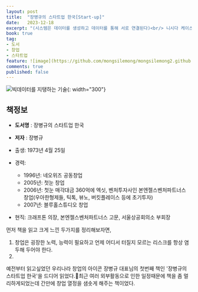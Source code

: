 ```yaml
---
layout: post
title:  "장병규의 스타트업 한국[Start-up]"
date:   2023-12-18
excerpt: "(시스템은 데이터를 생성하고 데이터를 통해 서로 연결된다)<br/> 니시다 케이스케 저"
book: true
tag:
- 도서
- 창업
- 스타트업
feature: ![image](https://github.com/mongsilemong/mongsilemong2.github.io/assets/70885010/d8c4a9c8-9d5a-48e5-bcce-c3203b480507)
comments: true
published: false
---
```


![빅데이터를 지탱하는 기술](https://github.com/mongsilemong/mongsilemong2.github.io/assets/70885010/d8c4a9c8-9d5a-48e5-bcce-c3203b480507){: width="300"} 

## 책정보
   - **도서명** : 장병규의 스타트업 한국
   - **저자** :  장병규

- 출생: 1973년 4월 25일
- 경력:
    - 1996년: 네오위즈 공동창업
    - 2005년: 첫눈 창업
    - 2006년: 첫눈 매각대금 360억에 엑싯, 벤처투자사인 본엔젤스벤처파트너스 창업(우아한형제들, 틱톡, 뷰노, 버킷플레이스 등에 초기투자)
    - 2007년: 블루홀스튜디오 창업
- 현직: 크래프톤 의장, 본엔젤스벤처파트너스 고문, 서울상공회의소 부회장

먼저 책을 읽고 크게 느낀 두가지를 정리해보자면,
1. 창업은 굉장한 노력, 능력이 필요하고 언제 어디서 터질지 모르는 리스크를 항상 염두해 두어야 한다.
2. 
예전부터 읽고싶었던 우리나라 창업의 아이콘 장병규 대표님의 첫번째 책인 '장병규의 스타트업 한국'을 드디어 읽었다.최근 여러 외부활동으로 인한 일정때문에 책을 좀 멀리하게되었는데 간만에 창업 열정을 샘솟게 해주는 책이었다.

